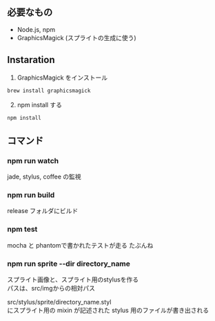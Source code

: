 ## 必要なもの
* Node.js, npm
* GraphicsMagick (スプライトの生成に使う)

## Instaration

1. GraphicsMagick をインストール
  ```sh
  brew install graphicsmagick
  ```

2. npm install する
  ```
  npm install
  ```

## コマンド

### npm run watch

jade, stylus, coffee の監視

### npm run build

release フォルダにビルド

### npm test

mocha と phantomで書かれたテストが走る
たぶんね

### npm run sprite --dir directory_name

スプライト画像と、スプライト用のstylusを作る  
パスは、src/imgからの相対パス  

src/stylus/sprite/directory_name.styl  
にスプライト用の mixin が記述された stylus 用のファイルが書き出される  

